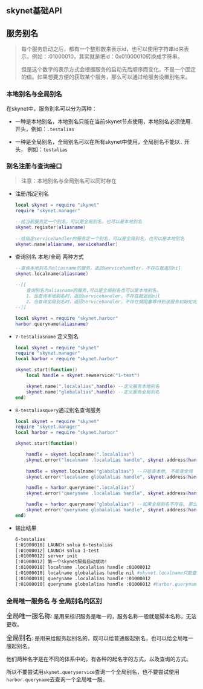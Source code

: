 skynet基础API
---
## 服务别名
> 每个服务启动之后，都有一个整形数来表示id，也可以使用字符串id来表示，例如：:01000010，其实就是把id：0x01000010转换成字符串。
> 
> 但是这个数字的表示方式会根据服务的启动先后顺序而变化，不是一个固定的值。如果想要方便的获取某个服务，那么可以通过给服务设置别名来。
### 本地别名与全局别名
在skynet中，服务别名可以分为两种：

* 一种是本地别名，本地别名只能在当前skynet节点使用，本地别名必须使用`.` 开头，例如：`.testalias`

* 一种是全局别名，全局别名可以在所有skynet中使用，全局别名不能以`.` 开头， 例如：`testalias`
### 别名注册与查询接口
> 注意：本地别名与全局别名可以同时存在
* 注册/指定别名
    ```lua
    local skynet = require "skynet"
    require "skynet.manager"
    ​
    --给当前服务定一个别名，可以是全局别名，也可以是本地别名
    skynet.register(aliasname)
    ​
    --给指定servicehandler的服务定一个别名，可以是全局别名，也可以是本地别名
    skynet.name(aliasname, servicehandler)
    ```
* 查询别名 本地/全局 两种方式
    ```lua
    --查询本地别名为aliasname的服务，返回servicehandler，不存在就返回nil
    skynet.localname(aliasname)
    ​   
    --[[
        查询别名为aliasname的服务,可以是全局别名也可以是本地别名，
        1、当查询本地别名时，返回servicehandler，不存在就返回nil
        2、当查询全局别名时，返回servicehandler，不存在就阻塞等待到该服务初始化完成
    --]]

    local skynet = require "skynet.harbor"
    harbor.queryname(aliasname)
    ```
* `7-testaliasname` 定义别名
    ```lua
    local skynet = require "skynet"
    require "skynet.manager"
    local harbor = require "skynet.harbor"

    skynet.start(function()
        local handle = skynet.newservice("1-test")

        skynet.name(".localalias",handle) --定义服务本地别名
        skynet.name("globalalias",handle) --定义服务全局别名    
    end)
    ```
* `8-testaliasquery`通过别名查询服务
    ```lua
    local skynet = require "skynet"
    require "skynet.manager"
    local harbor = require "skynet.harbor"

    skynet.start(function()    

        handle = skynet.localname(".localalias")
        skynet.error("localname .localalias handle", skynet.address(handle))
        
        handle = skynet.localname("globalalias") --只能查本地, 不能查全局
        skynet.error("localname globalalias handle", skynet.address(handle))

        handle = harbor.queryname(".localalias")
        skynet.error("queryname .localalias handle", skynet.address(handle))

        handle = harbor.queryname("globalalias") --如果全局别名不存在, 那么这个时候调用函数
        skynet.error("queryname globalalias handle", skynet.address(handle))
    end)
    ```
* 输出结果
    ```sh
    6-testalias
    [:01000010] LAUNCH snlua 6-testalias
    [:01000012] LAUNCH snlua 1-test
    [:01000012] server init
    [:01000012] 第一个skynet服务启动成功!
    [:01000010] localname .localalias handle :01000012
    [:01000010] localname globalalias handle nil #skynet.localname只能查本地, 不能查全局
    [:01000010] queryname .localalias handle :01000012
    [:01000010] queryname globalalias handle :01000012 #harbor.queryname如查不到全局名, 函数将一直阻塞
    ```
### 全局唯一服务名 与 全局别名的区别
<big>全局唯一服名称</big>: 是用来标识服务是唯一的，服务名称一般就是脚本名称，无法更改。

<big>全局别名</big>: 是用来给服务起别名的，既可以给普通服起别名，也可以给全局唯一服起别名。

他们两种名字是在不同的体系中的，有各种的起名字的方式，以及查询的方式。

所以不要尝试用`skynet.queryservice`查询一个全局别名，也不要尝试使用`harbor.queryname`去查询一个全局唯一服。
